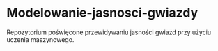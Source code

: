 # Modelowanie-jasnosci-gwiazdy
Repozytorium poświęcone przewidywaniu jasności gwiazd przy użyciu uczenia maszynowego.

